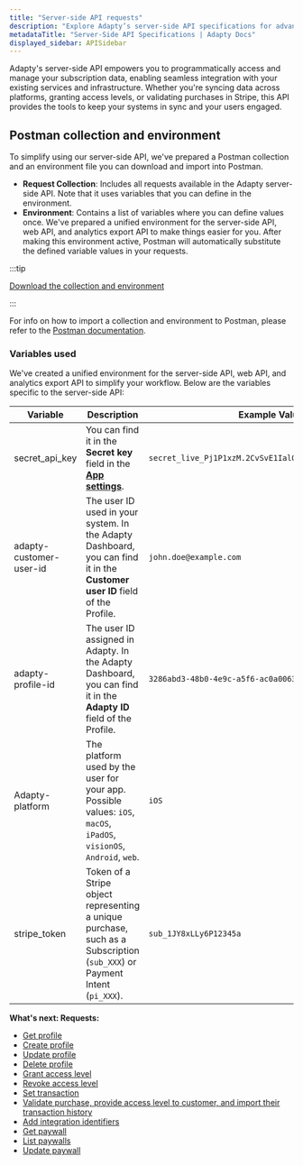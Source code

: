 ```yaml
---
title: "Server-side API requests"
description: "Explore Adapty’s server-side API specifications for advanced integration."
metadataTitle: "Server-Side API Specifications | Adapty Docs"
displayed_sidebar: APISidebar
---
```


Adapty's server-side API empowers you to programmatically access and manage your subscription data, enabling seamless integration with your existing services and infrastructure. Whether you're syncing data across platforms, granting access levels, or validating purchases in Stripe, this API provides the tools to keep your systems in sync and your users engaged.

## Postman collection and environment

To simplify using our server-side API, we've prepared a Postman collection and an environment file you can download and import into Postman.

- **Request Collection**: Includes all requests available in the Adapty server-side API. Note that it uses variables that you can define in the environment.
- **Environment**: Contains a list of variables where you can define values once. We've prepared a unified environment for the server-side API, web API, and analytics export API to make things easier for you. After making this environment active, Postman will automatically substitute the defined variable values in your requests.

:::tip

[Download the collection and environment](https://raw.githubusercontent.com/adaptyteam/adapty-docs/refs/heads/main/Downloads/Adapty_server_side_API_postman_collection.zip)

:::

For info on how to import a collection and environment to Postman, please refer to the [Postman documentation](https://learning.postman.com/docs/getting-started/importing-and-exporting/importing-data/).

### Variables used

We've created a unified environment for the server-side API, web API, and analytics export API to simplify your workflow. Below are the variables specific to the server-side API:

| Variable                | Description                                                  | Example Value                                           |
| ----------------------- | ------------------------------------------------------------ | ------------------------------------------------------- |
| secret_api_key          | You can find it in the **Secret key** field in the [**App settings**](https://app.adapty.io/settings/general). | `secret_live_Pj1P1xzM.2CvSvE1IalQRFjsWy6csBVNpH33atnod` |
| adapty-customer-user-id | The user ID used in your system. In the Adapty Dashboard, you can find it in the **Customer user ID** field of the Profile. | `john.doe@example.com`                                  |
| adapty-profile-id       | The user ID assigned in Adapty. In the Adapty Dashboard, you can find it in the **Adapty ID** field of the Profile. | `3286abd3-48b0-4e9c-a5f6-ac0a006333a6`                  |
| Adapty-platform         | The platform used by the user for your app. Possible values: `iOS`, `macOS`, `iPadOS`, `visionOS`, `Android`, `web`. | `iOS`                                                   |
| stripe_token            | Token of a Stripe object representing a unique purchase, such as a Subscription (`sub_XXX`) or Payment Intent (`pi_XXX`). | `sub_1JY8xLLy6P12345a`                                  |

**What's next: Requests:**

- [Get profile](api-adapty#/operations/getProfile)
- [Create profile](api-adapty#/operations/createProfile)
- [Update profile](api-adapty#/operations/updateProfile)
- [Delete profile](api-adapty#/operations/deleteProfile) 
- [Grant access level](api-adapty#/operations/grantAccessLevel)
- [Revoke access level](api-adapty#/operations/revokeAccessLevel)
- [Set transaction](api-adapty#/operations/setTransaction)
- [Validate purchase, provide access level to customer, and import their transaction history](api-adapty#/operations/validateStripePurchase)
- [Add integration identifiers](api-adapty#/operations/setIntegrationIdentifiers)
- [Get paywall](api-adapty#/operations/getPaywall)
- [List paywalls](api-adapty#/operations/listPaywalls)
- [Update paywall](api-adapty#/operations/updatePaywall)
